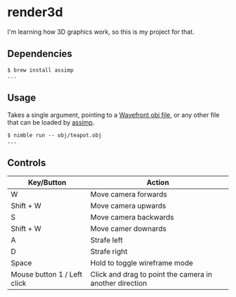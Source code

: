 # render3d

I'm learning how 3D graphics work, so this is my project for that.

## Dependencies

```plaintext
$ brew install assimp
...
```

## Usage

Takes a single argument, pointing to a [Wavefront obj file](https://en.wikipedia.org/wiki/Wavefront_.obj_file), or any other file that can be loaded by [assimp](https://github.com/assimp/assimp).

```plaintext
$ nimble run -- obj/teapot.obj
...
```

## Controls

| Key/Button | Action |
| ---------- | ------ |
| W | Move camera forwards |
| Shift + W | Move camera upwards |
| S | Move camera backwards |
| Shift + W | Move camer downards |
| A | Strafe left |
| D | Strafe right |
| Space | Hold to toggle wireframe mode |
| Mouse button 1 / Left click | Click and drag to point the camera in another direction |